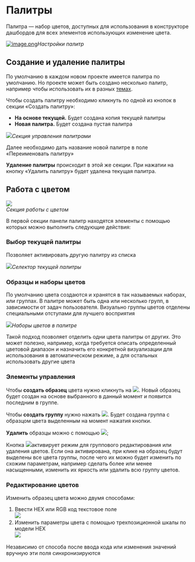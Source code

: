 # Палитры

Палитра — набор цветов, доступных для использования в конструкторе дашбордов для всех элементов использующих изменение цвета.

[![image.png](https://book.winsolutions.ru/uploads/images/gallery/2023-08/scaled-1680-/RW4image.png)](https://book.winsolutions.ru/uploads/images/gallery/2023-08/RW4image.png)*Настройки палитр*

## Создание и удаление палитры

По умолчанию в каждом новом проекте имеется палитра по умолчанию. Но проекте может быть создано несколько палитр, например чтобы использовать их в разных [темах](https://book.winsolutions.ru/books/rukovodstvo-polzovatelia/page/temy-oformleniia).

Чтобы создать палитру необходимо кликнуть по одной из кнопок в секции «Создать палитру»:

- **На основе текущей.** Будет создана копия текущей палитры
- **Новая палитра.** Будет создана пустая палитра

[![](https://book.winsolutions.ru/uploads/images/gallery/2023-04/scaled-1680-/image-1681403116577.png)](https://book.winsolutions.ru/uploads/images/gallery/2023-04/image-1681403116577.png)*Секция управления палитрами*

Далее необходимо дать название новой палитре в поле «Переименовать палитру»

**Удаление палитры** происходит в этой же секции. При нажатии на кнопку «Удалить палитру» будет удалена текущая палитра.

## Работа с цветом

[![](https://book.winsolutions.ru/uploads/images/gallery/2023-04/scaled-1680-/image-1681403272343.png)](https://book.winsolutions.ru/uploads/images/gallery/2023-04/image-1681403272343.png)  
*Секция работы с цветом*

В первой секции панели палитр находятся элементы с помощью которых можно выполнить следующие действия:

### Выбор текущей палитры

Позволяет активировать другую палитру из списка

[![](https://book.winsolutions.ru/uploads/images/gallery/2023-04/scaled-1680-/image-1681407771690.png)](https://book.winsolutions.ru/uploads/images/gallery/2023-04/image-1681407771690.png)*Селектор текущей палитры*

### Образцы и наборы цветов

По умолчанию цвета создаются и хранятся в так называемых наборах, или группах. В палитре может быть одна или несколько групп, в зависимости от задач пользователя. Визуально группы цветов отделены специальными отступами для лучшего восприятия

[![](https://book.winsolutions.ru/uploads/images/gallery/2023-04/scaled-1680-/image-1681407878845.png)](https://book.winsolutions.ru/uploads/images/gallery/2023-04/image-1681407878845.png)*Наборы цветов в палитре*

Такой подход позволяет отделить одни цвета палитры от других. Это может полезно, например, когда требуется описать определенный цветовой диапазон и назначить его конкретной визуализации для использования в автоматическом режиме, а для остальных использовать другие цвета

### Элементы управления

Чтобы **создать образец** цвета нужно кликнуть на [![](https://book.winsolutions.ru/uploads/images/gallery/2023-04/scaled-1680-/image-1681408449864.png)](https://book.winsolutions.ru/uploads/images/gallery/2023-04/image-1681408449864.png). Новый образец будет создан на основе выбранного в данный момент и появится последним в группе.

Чтобы **создать группу** нужно нажать [![](https://book.winsolutions.ru/uploads/images/gallery/2023-04/scaled-1680-/image-1681408466816.png)](https://book.winsolutions.ru/uploads/images/gallery/2023-04/image-1681408466816.png). Будет создана группа с образцом цвета выделенным на момент нажатия кнопки.

**Удалить** образцы можно с помощью [![](https://book.winsolutions.ru/uploads/images/gallery/2023-04/scaled-1680-/image-1681408484057.png)](https://book.winsolutions.ru/uploads/images/gallery/2023-04/image-1681408484057.png);

Кнопка [![](https://book.winsolutions.ru/uploads/images/gallery/2023-04/scaled-1680-/image-1681408504002.png)](https://book.winsolutions.ru/uploads/images/gallery/2023-04/image-1681408504002.png)активирует режим для группового редактирования или удаления цветов. Если она активирована, при клике на образец будут выделены все цвета группы, после чего их можно будет изменить по схожим параметрам, например сделать более или менее насыщенными, изменить их яркость или удалить всю группу цветов.

### Редактирование цветов

Изменить образец цвета можно двумя способами:

1. Ввести HEX или RGB код текстовое поле  
    [![](https://book.winsolutions.ru/uploads/images/gallery/2023-04/scaled-1680-/image-1681408568619.png)](https://book.winsolutions.ru/uploads/images/gallery/2023-04/image-1681408568619.png)
2. Изменить параметры цвета с помощью трехпозиционной шкалы по модели HEX  
    [![](https://book.winsolutions.ru/uploads/images/gallery/2023-04/scaled-1680-/image-1681408586110.png)](https://book.winsolutions.ru/uploads/images/gallery/2023-04/image-1681408586110.png)

Независимо от способа после ввода кода или изменения значений вручную эти поля синхронизируются